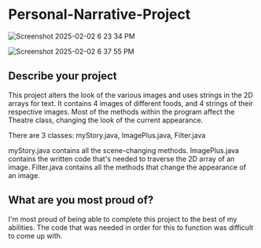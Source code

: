 # Personal-Narrative-Project

![Screenshot 2025-02-02 6 23 34 PM](https://github.com/user-attachments/assets/a955d477-0a82-41d6-973e-4d9110f84ae7)

![Screenshot 2025-02-02 6 37 55 PM](https://github.com/user-attachments/assets/5397ccc9-c994-4242-9068-ce38e2004d12)

## Describe your project

This project alters the look of the various images and uses strings in the 2D arrays for text. It contains 4 images of different foods, and 4 strings of their respective images. Most of the methods within the program affect the Theatre class, changing the look of the current appearance. 

There are 3 classes: myStory.java, ImagePlus.java, Filter.java

myStory.java contains all the scene-changing methods. 
ImagePlus.java contains the written code that's needed to traverse the 2D array of an image.
Filter.java contains all the methods that change the appearance of an image. 

## What are you most proud of?

I'm most proud of being able to complete this project to the best of my abilities. The code that was needed in order for this to function was difficult to come up with. 
